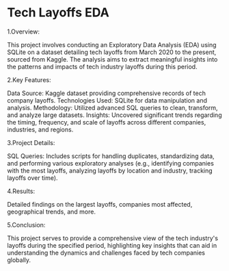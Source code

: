 # Tech Layoffs EDA 
1.Overview:

This project involves conducting an Exploratory Data Analysis (EDA) using SQLite on a dataset 
detailing tech layoffs from March 2020 to the present, sourced from Kaggle. 
The analysis aims to extract meaningful insights into the patterns and impacts of tech industry layoffs during this period.


2.Key Features:

Data Source: Kaggle dataset providing comprehensive records of tech company layoffs.
Technologies Used: SQLite for data manipulation and analysis.
Methodology: Utilized advanced SQL queries to clean, transform, and analyze large datasets.
Insights: Uncovered significant trends regarding the timing, frequency,
and scale of layoffs across different companies, industries, and regions.


3.Project Details:

SQL Queries: Includes scripts for handling duplicates, standardizing data, and performing 
various exploratory analyses 
(e.g., identifying companies with the most layoffs, analyzing layoffs by location and industry, tracking layoffs over time).


4.Results: 

Detailed findings on the largest layoffs, companies most affected, geographical trends, and more.


5.Conclusion:

This project serves to provide a comprehensive view of the tech industry's layoffs 
during the specified period, highlighting key insights that can aid in understanding 
the dynamics and challenges faced by tech companies globally.
